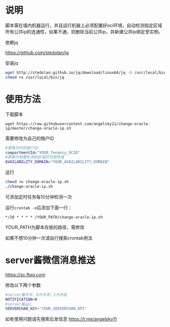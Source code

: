 # 说明
脚本需在墙内机器运行，并且运行机器上必须配置好oci环境，自动检测指定区域所有公共ip的连通性，如果不通，则删除当前公共ip，并新建公共ip绑定至实例。



依赖jq

https://github.com/stedolan/jq


安装jq
```bash
wget http://stedolan.github.io/jq/download/linux64/jq -O /usr/local/bin/jq
chmod +x /usr/local/bin/jq
```

# 使用方法

下载脚本

```
wget https://raw.githubusercontent.com/angelsky11/change-oracle-ip/master/change-oracle-ip.sh
```

需要修改为自己的租户ID

```bash
#更换为你的租户ID
compartmentId="YOUR_Tenancy_OCID"
#更换为想要检测的区域的可用性域
AVAILABILITY_DOMAIN="YOUR_AVAILABILITY_DOMAIN"
```



运行

```bash
chmod +x change-oracle-ip.sh
./change-oracle-ip.sh
```

可添加定时任务每10分钟检测一次


运行`crontab -e`后添加下面一行：
```
*/10 * * * * /YOUR_PATH/change-oracle-ip.sh
```
YOUR_PATH为脚本存放的路径，需修改

如果不想10分钟一次请自行搜索crontab用法


# server酱微信消息推送

https://sc.ftqq.com


修改以下两个参数
```bash
#server酱开关，0为关闭，1为开启
NOTIFICATION=0
#server酱api
SERVERCHAN_KEY='YOUR_SERVERCHAN_API'
```

如有使用问题请先搜索后发信息 https://t.me/angelsky11

